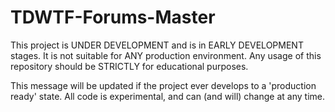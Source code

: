 # TDWTF-Forums-Master
This project is UNDER DEVELOPMENT and is in EARLY DEVELOPMENT stages. It is not suitable for ANY production environment. Any usage of this repository should be STRICTLY for educational purposes.

This message will be updated if the project ever develops to a 'production ready' state. All code is experimental, and can (and will) change at any time.